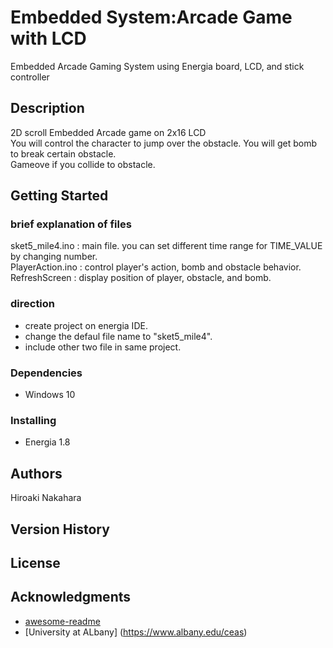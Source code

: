 
# Embedded System:Arcade Game with LCD
Embedded Arcade Gaming System using Energia board, LCD, and stick controller

## Description
 2D scroll Embedded Arcade game on 2x16 LCD <br/>
 You will control the character to jump over the obstacle. You will get bomb to break certain obstacle.<br/>
 Gameove if you collide to obstacle.<br/>

## Getting Started

### brief explanation of files    
sket5_mile4.ino : main file. you can set different time range for TIME_VALUE by changing number.<br/>
PlayerAction.ino : control player's action, bomb and obstacle behavior.<br/>
RefreshScreen : display position of player, obstacle, and bomb.<br/>
### direction
* create project on energia IDE.
* change the defaul file name to "sket5_mile4".
* include other two file in same project. 
### Dependencies

* Windows 10

### Installing
* Energia 1.8

## Authors

 Hiroaki Nakahara

## Version History

## License
 
## Acknowledgments

* [awesome-readme](https://github.com/matiassingers/awesome-readme)
* [University at ALbany] (https://www.albany.edu/ceas)
